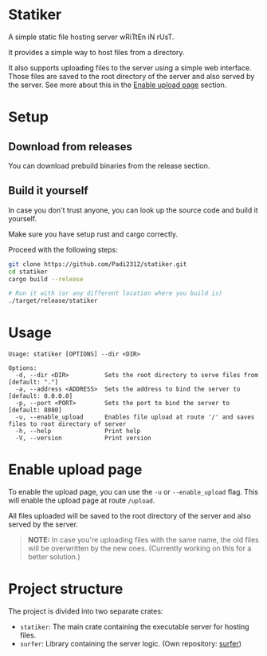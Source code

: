 # Statiker

A simple static file hosting server wRiTtEn iN rUsT.

It provides a simple way to host files from a directory.

It also supports uploading files to the server using a simple web interface. 
Those files are saved to the root directory of the server and also served by the server. See more about this in the [Enable upload page](#enable-upload-page) section.

# Setup

## Download from releases
You can download prebuild binaries from the release section.

## Build it yourself
In case you don't trust anyone, you can look up the source code and build it yourself.

Make sure you have setup rust and cargo correctly.

Proceed with the following steps:
```sh
git clone https://github.com/Padi2312/statiker.git
cd statiker
cargo build --release

# Run it with (or any different location where you build is)
./target/release/statiker 
```

# Usage 
```
Usage: statiker [OPTIONS] --dir <DIR>

Options:
  -d, --dir <DIR>          Sets the root directory to serve files from [default: "."]
  -a, --address <ADDRESS>  Sets the address to bind the server to [default: 0.0.0.0]
  -p, --port <PORT>        Sets the port to bind the server to [default: 8080]
  -u, --enable_upload      Enables file upload at route '/' and saves files to root directory of server
  -h, --help               Print help
  -V, --version            Print version
```

# Enable upload page
To enable the upload page, you can use the `-u` or `--enable_upload` flag. This will enable the upload page at route `/upload`. 

All files uploaded will be saved to the root directory of the server and also served by the server.

> **NOTE:** In case you're uploading files with the same name, the old files will be overwritten by the new ones. (Currently working on this for a better solution.)


# Project structure

The project is divided into two separate crates:
- `statiker`: The main crate containing the executable server for hosting files.
- `surfer`: Library containing the server logic. (Own repository: [surfer](https://github.com/Padi2312/surfer))